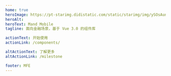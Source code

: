 ```yaml
---
home: true
heroImage: https://pt-starimg.didistatic.com/static/starimg/img/ySOsAunfGm1610683661213.png
heroAlt: 
heroText: Mand Mobile
tagline: 面向金融场景，基于 Vue 3.0 的组件库

actionText: 开始使用
actionLink: /components/

altActionText: 了解更多
altActionLink: /milestone

footer: MFE
---
```

